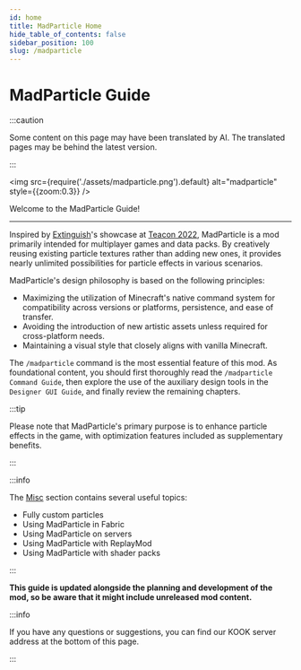 ```yaml
---
id: home
title: MadParticle Home
hide_table_of_contents: false
sidebar_position: 100
slug: /madparticle
---
```


# MadParticle Guide

:::caution

Some content on this page may have been translated by AI. The translated pages may be behind the latest version.

:::

<img src={require('./assets/madparticle.png').default} alt="madparticle" style={{zoom:0.3}} />

Welcome to the MadParticle Guide!

---

Inspired by [Extinguish](https://www.curseforge.com/minecraft/mc-mods/extinguish-by-uss_shenzhou)'s showcase at [Teacon 2022](https://www.teacon.cn/2022/index), MadParticle is a mod primarily intended for multiplayer games and data packs. By creatively reusing existing particle textures rather than adding new ones, it provides nearly unlimited possibilities for particle effects in various scenarios.

MadParticle's design philosophy is based on the following principles:

- Maximizing the utilization of Minecraft's native command system for compatibility across versions or platforms, persistence, and ease of transfer.
- Avoiding the introduction of new artistic assets unless required for cross-platform needs.
- Maintaining a visual style that closely aligns with vanilla Minecraft.

The `/madparticle` command is the most essential feature of this mod. As foundational content, you should first thoroughly read the `/madparticle Command Guide`, then explore the use of the auxiliary design tools in the `Designer GUI Guide`, and finally review the remaining chapters.

:::tip

Please note that MadParticle's primary purpose is to enhance particle effects in the game, with optimization features included as supplementary benefits.

:::

:::info

The [Misc](madparticle/misc) section contains several useful topics:

- Fully custom particles
- Using MadParticle in Fabric
- Using MadParticle on servers
- Using MadParticle with ReplayMod
- Using MadParticle with shader packs

:::

**This guide is updated alongside the planning and development of the mod, so be aware that it might include unreleased mod content.**

:::info

If you have any questions or suggestions, you can find our KOOK server address at the bottom of this page.

:::
